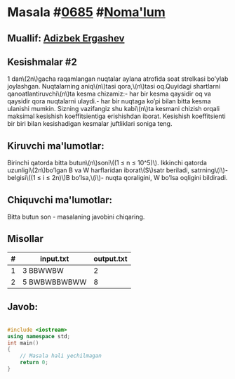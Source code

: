 
<h1>Masala #<a href="https://robocontest.uz/tasks/0685">0685</a> #<a href="https://robocontest.uz/tasks?category=1">Noma'lum</a></h1>
<h2> Muallif: <a href="https://robocontest.uz/profile/adizbek">Adizbek Ergashev</a></h2>
<h2>Kesishmalar #2</h2>
<p>1 dan\(2n\)gacha raqamlangan nuqtalar aylana atrofida soat strelkasi bo’ylab joylashgan. Nuqtalarning aniq\(n\)tasi qora,\(n\)tasi oq.Quyidagi shartlarni qanoatlantiruvchi\(n\)ta kesma chizamiz:- har bir kesma qaysidir oq va qaysidir qora nuqtalarni ulaydi.- har bir nuqtaga ko’pi bilan bitta kesma ulanishi mumkin.
Sizning vazifangiz shu kabi\(n\)ta kesmani chizish orqali maksimal kesishish koeffitsientiga erishishdan iborat. Kesishish koeffitsienti bir biri bilan kesishadigan kesmalar juftliklari soniga teng.</p>
<h2>Kiruvchi ma'lumotlar:</h2>
<p>Birinchi qatorda bitta butun\(n\)soni\((1 ≤ n ≤ 10^5)\). Ikkinchi qatorda uzunligi\(2n\)bo’lgan B va W harflaridan iborat\(S\)satr beriladi, satrning\(i\)-belgisi\((1 ≤ i ≤ 2n)\)B bo’lsa,\(i\)- nuqta qoraligini, W bo’lsa oqligini bildiradi.</p>
<h2>Chiquvchi ma'lumotlar:</h2>
<p>Bitta butun son - masalaning javobini chiqaring.</p>
<h2>Misollar</h2>
<table>
    <thead>
        <tr>
            <th>#</th>
            <th>input.txt</th>
            <th>output.txt</th>
        </tr>
    </thead>
    <tbody>
            <tr>
                <td>1</td>
                <td>3
BBWWBW</td>
                <td>2</td>
            </tr>
            <tr>
                <td>2</td>
                <td>5
BWBWBBWBWW</td>
                <td>8</td>
            </tr>
    </tbody>
    </table>
    
<h2>Javob:</h2>

######
```cpp
#include <iostream>
using namespace std;
int main()
{
    // Masala hali yechilmagan
    return 0;
}
```
